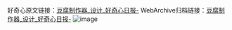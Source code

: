好奇心原文链接：[豆腐制作器_设计_好奇心日报-](https://www.qdaily.com/articles/9452.html)
WebArchive归档链接：[豆腐制作器_设计_好奇心日报-](http://web.archive.org/web/20190623154239/https://www.qdaily.com/articles/9452.html)
![image](http://ww3.sinaimg.cn/large/007d5XDply1g3vfaexdarj30u039fgux)